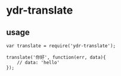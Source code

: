 # ydr-translate


## usage
```
var translate = require('ydr-translate');

translate('你好', function(err, data){
	// data: 'hello'
});
```